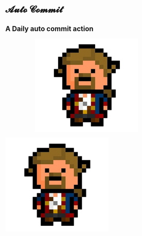 # 𝓐𝓾𝓽𝓸 𝓒𝓸𝓶𝓶𝓲𝓽

<h2 style="text-decoration:none!important;">A Daily auto commit action</h2>

<p align="center"><img src="/images/guybrush.png?raw=true" alt="Guybrush Ulysses Threepwood"></p>


![Guybrush Ulysses Threepwood](/images/guybrush.png?raw=true)
